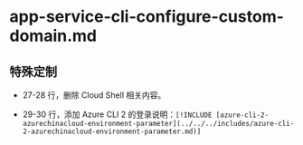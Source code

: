 # app-service-cli-configure-custom-domain.md

## 特殊定制

* 27-28 行，删除 Cloud Shell 相关内容。

* 29-30 行，添加 Azure CLI 2 的登录说明：`[!INCLUDE [azure-cli-2-azurechinacloud-environment-parameter](../../../includes/azure-cli-2-azurechinacloud-environment-parameter.md)]`